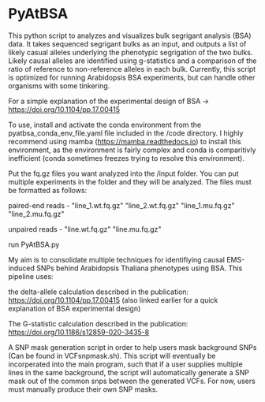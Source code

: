 # PyAtBSA
This python script to analyzes and visualizes bulk segrigant analysis (BSA) data. It takes sequenced segrigant bulks as an input, and outputs 
a list of likely casual alleles underlying the phenotypic segrigation of the two bulks. Likely causal alleles are identified using g-statistics and a
comparison of the ratio of reference to non-reference alleles in each bulk. Currently, this script is optimized for running Arabidopsis BSA experiments, but can handle 
other organisms with some tinkering.   

For a simple explanation of the experimental design of BSA -> https://doi.org/10.1104/pp.17.00415 

To use, install and activate the conda environment from the pyatbsa_conda_env_file.yaml file included in the /code directory. I highly recommend using mamba (https://mamba.readthedocs.io) to install this environment, as the environment is fairly complex and conda is comparitivly inefficient (conda sometimes freezes trying to resolve this environment). 

Put the fq.gz files you want analyzed into the /input folder. You can put multiple experiments in the folder and they will be analyzed. 
The files must be formatted as follows:

  paired-end reads - "line_1.wt.fq.gz" "line_2.wt.fq.gz" "line_1.mu.fq.gz" "line_2.mu.fq.gz"

  unpaired reads - "line.wt.fq.gz" "line.mu.fq.gz" 

  run PyAtBSA.py 

  
My aim is to consolidate multiple techniques for identifiying causal EMS-induced SNPs behind Arabidopsis Thaliana phenotypes 
using BSA. This pipeline uses:

  the delta-allele calculation described in the publication: https://doi.org/10.1104/pp.17.00415 (also linked earlier for a quick explanation of BSA experimental design)
  
  The G-statistic calculation described in the publication: https://doi.org/10.1186/s12859-020-3435-8
  
  A SNP mask generation script in order to help users mask background SNPs (Can be found in VCFsnpmask.sh). 
  This script will eventually be incorperated into the main  program, such that if a user supplies multiple lines in the same background, 
  the script will automatically generate a SNP mask out of the common snps between the generated VCFs. For now, users must manually produce their own SNP masks. 





